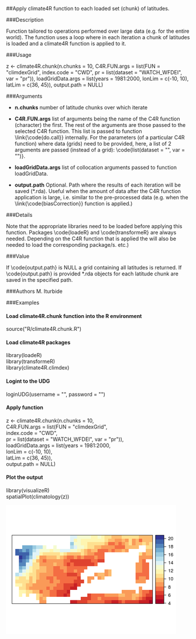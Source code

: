 ##Apply climate4R function to each loaded set (chunk) of latitudes.

###Description

Function tailored to operations performed over large data (e.g. for the entire world).
The function uses a loop where in each iteration a chunk of latitudes is loaded and a climate4R
function is applied to it.

###Usage 

z <- climate4R.chunk(n.chunks = 10,
                     C4R.FUN.args = list(FUN = "climdexGrid",
                                         index.code = "CWD",
                                         pr = list(dataset = "WATCH_WFDEI", var = "pr")),
                    loadGridData.args = list(years = 1981:2000,
                                             lonLim = c(-10, 10),
                                             latLim = c(36, 45)),
                    output.path = NULL)
                    
###Arguments

* **n.chunks** number of latitude chunks over which iterate

* **C4R.FUN.args** list of arguments being the name of the C4R function (character)
the first. The rest of the arguments are those passed to the selected C4R function.
This list is passed to function \link{\code{do.call}} internally. For the parameters
(of a particular C4R function) where data (grids) need to be provided, here, a list of 2
arguments are passed (instead of a grid): \code{list(dataset = "", var = "")}.

* **loadGridData.args** list of collocation arguments passed to function loadGridData.

* **output.path** Optional. Path where the results of each iteration will be saved (*.rda).
Useful when the amount of data after the C4R function application is large, i.e. similar
to the pre-processed data (e.g. when the \link{\code{biasCorrection}} function is applied.)

###Details

Note that the appropriate libraries need to be loaded before applying this function. Packages
\code{loadeR} and \code{transformeR} are always needed. Depending on the C4R function that
is applied the will also be needed to load the corresponding package/s.
etc.)

###Value

If \code{output.path} is NULL a grid containing all latitudes is returned. If \code{output.path}
is provided *.rda objects for each latitude chunk are saved in the specified path.

###Authors
M. Iturbide

###Examples
#### Load climate4R.chunk function into the R environment
source("R/climate4R.chunk.R")

#### Load climate4R packages
library(loadeR)\
library(transformeR)\
library(climate4R.climdex)

#### Logint to the UDG

loginUDG(username = "", password = "")

#### Apply function
z <- climate4R.chunk(n.chunks = 10,\
                     C4R.FUN.args = list(FUN = "climdexGrid",\
                                         index.code = "CWD",\
                                         pr = list(dataset = "WATCH_WFDEI", var = "pr")),\
                    loadGridData.args = list(years = 1981:2000,\
                                             lonLim = c(-10, 10),\
                                             latLim = c(36, 45)),\
                    output.path = NULL)
                    
#### Plot the output                    
library(visualizeR)\
spatialPlot(climatology(z))

<img src="/man/figures/climate4R.chunk_example.png" />